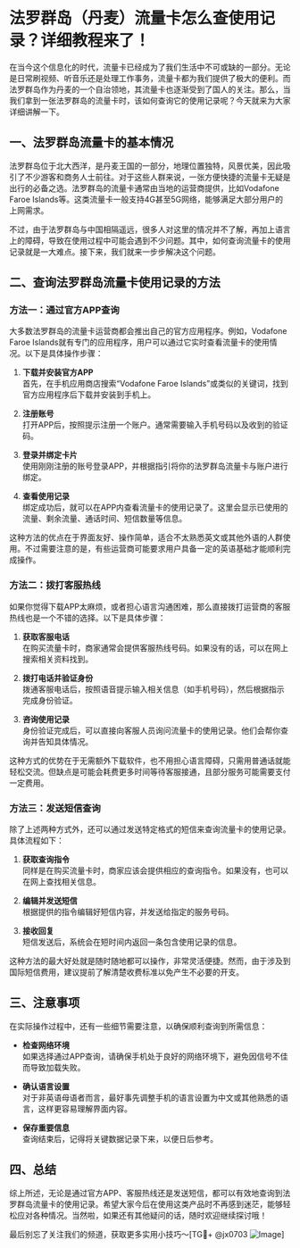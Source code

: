 # 法罗群岛（丹麦）流量卡怎么查使用记录？详细教程来了！

在当今这个信息化的时代，流量卡已经成为了我们生活中不可或缺的一部分。无论是日常刷视频、听音乐还是处理工作事务，流量卡都为我们提供了极大的便利。而法罗群岛作为丹麦的一个自治领地，其流量卡也逐渐受到了国人的关注。那么，当我们拿到一张法罗群岛的流量卡时，该如何查询它的使用记录呢？今天就来为大家详细讲解一下。

## 一、法罗群岛流量卡的基本情况

法罗群岛位于北大西洋，是丹麦王国的一部分，地理位置独特，风景优美，因此吸引了不少游客和商务人士前往。对于这些人群来说，一张方便快捷的流量卡无疑是出行的必备之选。法罗群岛的流量卡通常由当地的运营商提供，比如Vodafone Faroe Islands等。这类流量卡一般支持4G甚至5G网络，能够满足大部分用户的上网需求。

不过，由于法罗群岛与中国相隔遥远，很多人对这里的情况并不了解，再加上语言上的障碍，导致在使用过程中可能会遇到不少问题。其中，如何查询流量卡的使用记录就是一大难点。接下来，我们就来一步步解决这个问题。

## 二、查询法罗群岛流量卡使用记录的方法

### 方法一：通过官方APP查询

大多数法罗群岛的流量卡运营商都会推出自己的官方应用程序。例如，Vodafone Faroe Islands就有专门的应用程序，用户可以通过它实时查看流量卡的使用情况。以下是具体操作步骤：

1. **下载并安装官方APP**  
   首先，在手机应用商店搜索“Vodafone Faroe Islands”或类似的关键词，找到官方应用程序后下载并安装到手机上。

2. **注册账号**  
   打开APP后，按照提示注册一个账户。通常需要输入手机号码以及收到的验证码。

3. **登录并绑定卡片**  
   使用刚刚注册的账号登录APP，并根据指引将你的法罗群岛流量卡与账户进行绑定。

4. **查看使用记录**  
   绑定成功后，就可以在APP内查看流量卡的使用记录了。这里会显示已使用的流量、剩余流量、通话时间、短信数量等信息。

这种方法的优点在于界面友好、操作简单，适合不太熟悉英文或其他外语的人群使用。不过需要注意的是，有些运营商可能要求用户具备一定的英语基础才能顺利完成操作。

### 方法二：拨打客服热线

如果你觉得下载APP太麻烦，或者担心语言沟通困难，那么直接拨打运营商的客服热线也是一个不错的选择。以下是具体步骤：

1. **获取客服电话**  
   在购买流量卡时，商家通常会提供客服热线号码。如果没有的话，可以在网上搜索相关资料找到。

2. **拨打电话并验证身份**  
   拨通客服电话后，按照语音提示输入相关信息（如手机号码），然后根据指示完成身份验证。

3. **咨询使用记录**  
   身份验证完成后，可以直接向客服人员询问流量卡的使用记录。他们会帮你查询并告知具体情况。

这种方式的优势在于无需额外下载软件，也不用担心语言障碍，只需用普通话就能轻松交流。但缺点是可能会耗费更多时间等待客服接通，且部分服务可能需要支付一定费用。

### 方法三：发送短信查询

除了上述两种方式外，还可以通过发送特定格式的短信来查询流量卡的使用记录。具体流程如下：

1. **获取查询指令**  
   同样是在购买流量卡时，商家应该会提供相应的查询指令。如果没有，也可以在网上查找相关信息。

2. **编辑并发送短信**  
   根据提供的指令编辑好短信内容，并发送给指定的服务号码。

3. **接收回复**  
   短信发送后，系统会在短时间内返回一条包含使用记录的信息。

这种方法的最大好处就是随时随地都可以操作，非常灵活便捷。然而，由于涉及到国际短信费用，建议提前了解清楚收费标准以免产生不必要的开支。

## 三、注意事项

在实际操作过程中，还有一些细节需要注意，以确保顺利查询到所需信息：

- **检查网络环境**  
  如果选择通过APP查询，请确保手机处于良好的网络环境下，避免因信号不佳而导致加载失败。

- **确认语言设置**  
  对于非英语母语者而言，最好事先调整手机的语言设置为中文或其他熟悉的语言，这样更容易理解界面内容。

- **保存重要信息**  
  查询结束后，记得将关键数据记录下来，以便日后参考。

## 四、总结

综上所述，无论是通过官方APP、客服热线还是发送短信，都可以有效地查询到法罗群岛流量卡的使用记录。希望大家今后在使用这类产品时不再感到迷茫，能够轻松应对各种情况。当然啦，如果还有其他疑问的话，随时欢迎继续探讨哦！

最后别忘了关注我们的频道，获取更多实用小技巧～[TG💪+ @jx0703 ![Image](https://github.com/user-attachments/assets/dbca1d08-cadb-493c-b0ec-ad6f7a83f270)]